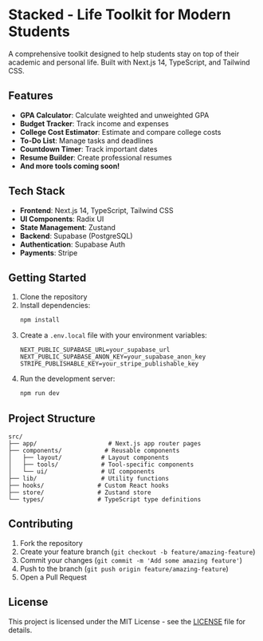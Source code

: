 # Stacked - Life Toolkit for Modern Students

A comprehensive toolkit designed to help students stay on top of their academic and personal life. Built with Next.js 14, TypeScript, and Tailwind CSS.

## Features

- **GPA Calculator**: Calculate weighted and unweighted GPA
- **Budget Tracker**: Track income and expenses
- **College Cost Estimator**: Estimate and compare college costs
- **To-Do List**: Manage tasks and deadlines
- **Countdown Timer**: Track important dates
- **Resume Builder**: Create professional resumes
- **And more tools coming soon!**

## Tech Stack

- **Frontend**: Next.js 14, TypeScript, Tailwind CSS
- **UI Components**: Radix UI
- **State Management**: Zustand
- **Backend**: Supabase (PostgreSQL)
- **Authentication**: Supabase Auth
- **Payments**: Stripe

## Getting Started

1. Clone the repository
2. Install dependencies:
   ```bash
   npm install
   ```
3. Create a `.env.local` file with your environment variables:
   ```
   NEXT_PUBLIC_SUPABASE_URL=your_supabase_url
   NEXT_PUBLIC_SUPABASE_ANON_KEY=your_supabase_anon_key
   STRIPE_PUBLISHABLE_KEY=your_stripe_publishable_key
   ```
4. Run the development server:
   ```bash
   npm run dev
   ```

## Project Structure

```
src/
├── app/                    # Next.js app router pages
├── components/            # Reusable components
│   ├── layout/           # Layout components
│   ├── tools/            # Tool-specific components
│   └── ui/               # UI components
├── lib/                  # Utility functions
├── hooks/               # Custom React hooks
├── store/               # Zustand store
└── types/               # TypeScript type definitions
```

## Contributing

1. Fork the repository
2. Create your feature branch (`git checkout -b feature/amazing-feature`)
3. Commit your changes (`git commit -m 'Add some amazing feature'`)
4. Push to the branch (`git push origin feature/amazing-feature`)
5. Open a Pull Request

## License

This project is licensed under the MIT License - see the [LICENSE](LICENSE) file for details.
